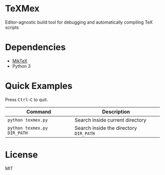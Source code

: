 # TeXMex
Editor-agnostic build tool for debugging and automatically compiling TeX scripts

# Dependencies
- [MikTeX](https://miktex.org/download)
- Python 3

# Quick Examples
Press <kbd>Ctrl</kbd>-<kbd>C</kbd> to quit.

| Command  | Description |
| ------------- | ------------- |
| `python texmex.py` | Search inside current directory  |
| `python texmex.py DIR_PATH` | Search inside the directory `DIR_PATH` |

# License
MIT
